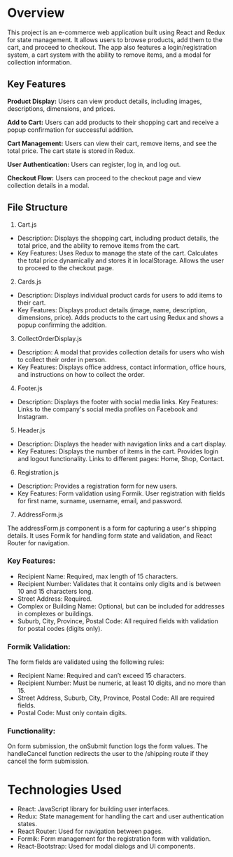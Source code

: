 # Overview

This project is an e-commerce web application built using React and Redux for state management. It allows users to browse products, add them to the cart, and proceed to checkout. The app also features a login/registration system, a cart system with the ability to remove items, and a modal for collection information.

## Key Features

**Product Display:** Users can view product details, including images, descriptions, dimensions, and prices.

**Add to Cart:** Users can add products to their shopping cart and receive a popup confirmation for successful addition.

**Cart Management:** Users can view their cart, remove items, and see the total price. The cart state is stored in Redux.

**User Authentication:** Users can register, log in, and log out.

**Checkout Flow:** Users can proceed to the checkout page and view collection details in a modal.

## File Structure

1. Cart.js

- Description: Displays the shopping cart, including product details, the total price, and the ability to remove items from the cart.
- Key Features:
Uses Redux to manage the state of the cart.
Calculates the total price dynamically and stores it in localStorage.
Allows the user to proceed to the checkout page.

2. Cards.js

- Description: Displays individual product cards for users to add items to their cart.
- Key Features:
Displays product details (image, name, description, dimensions, price).
Adds products to the cart using Redux and shows a popup confirming the addition.

3. CollectOrderDisplay.js

- Description: A modal that provides collection details for users who wish to collect their order in person.
- Key Features:
Displays office address, contact information, office hours, and instructions on how to collect the order.

4. Footer.js

- Description: Displays the footer with social media links.
Key Features:
Links to the company's social media profiles on Facebook and Instagram.

5. Header.js

- Description: Displays the header with navigation links and a cart display.
- Key Features:
Displays the number of items in the cart.
Provides login and logout functionality.
Links to different pages: Home, Shop, Contact.

6. Registration.js

- Description: Provides a registration form for new users.
- Key Features:
Form validation using Formik.
User registration with fields for first name, surname, username, email, and password.

7. AddressForm.js

The addressForm.js component is a form for capturing a user's shipping details. It uses Formik for handling form state and validation, and React Router for navigation.

### Key Features:
- Recipient Name: Required, max length of 15 characters.
- Recipient Number: Validates that it contains only digits and is between 10 and 15 characters long.
- Street Address: Required.
- Complex or Building Name: Optional, but can be included for addresses in complexes or buildings.
- Suburb, City, Province, Postal Code: All required fields with validation for postal codes (digits only).

### Formik Validation:
The form fields are validated using the following rules:

- Recipient Name: Required and can’t exceed 15 characters.
- Recipient Number: Must be numeric, at least 10 digits, and no more than 15.
- Street Address, Suburb, City, Province, Postal Code: All are required fields.
- Postal Code: Must only contain digits.

### Functionality:
On form submission, the onSubmit function logs the form values.
The handleCancel function redirects the user to the /shipping route if they cancel the form submission.


# Technologies Used

- React: JavaScript library for building user interfaces.
- Redux: State management for handling the cart and user authentication states.
- React Router: Used for navigation between pages.
- Formik: Form management for the registration form with validation.
- React-Bootstrap: Used for modal dialogs and UI components.